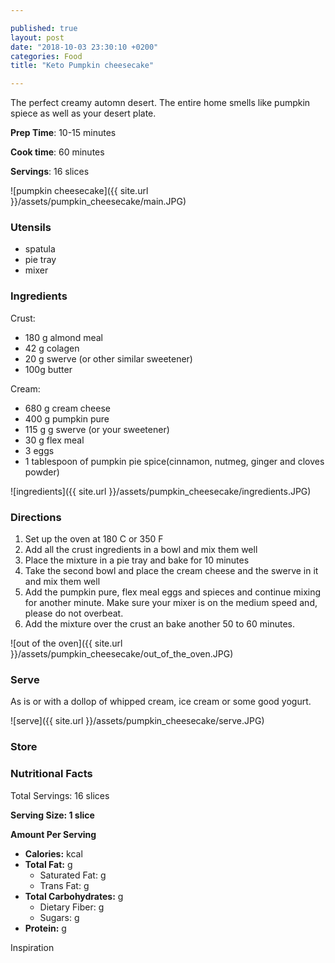 ```yaml
---

published: true
layout: post
date: "2018-10-03 23:30:10 +0200"
categories: Food
title: "Keto Pumpkin cheesecake"

---
```


The perfect creamy automn desert. The entire home smells like pumpkin spiece as well as your desert plate.   


**Prep Time**: 10-15 minutes

**Cook time**: 60 minutes

**Servings**: 16 slices

![pumpkin cheesecake]({{ site.url }}/assets/pumpkin_cheesecake/main.JPG)

### Utensils
- spatula
- pie tray
- mixer

### Ingredients
Crust:
- 180 g almond meal
- 42 g colagen
- 20 g swerve (or other similar sweetener)
- 100g butter

Cream:
- 680 g cream cheese
- 400 g pumpkin pure
- 115 g g swerve (or your sweetener)
- 30 g flex meal
- 3 eggs
- 1 tablespoon of pumpkin pie spice(cinnamon, nutmeg, ginger and cloves powder)

![ingredients]({{ site.url }}/assets/pumpkin_cheesecake/ingredients.JPG)

### Directions
1. Set up the oven at 180 C or 350 F
2. Add all the crust ingredients in a bowl and mix them well
2. Place the mixture in a pie tray and bake for 10 minutes
4. Take the second bowl and place the cream cheese and the swerve in it and mix them well
5. Add the pumpkin pure, flex meal eggs and spieces and continue mixing for another minute. Make sure your mixer is on the medium speed and, please do not overbeat.
6. Add the mixture over the crust an bake another 50 to 60 minutes. 

![out of the oven]({{ site.url }}/assets/pumpkin_cheesecake/out_of_the_oven.JPG)

### Serve
As is or with a dollop of whipped cream, ice cream or some good yogurt. 

![serve]({{ site.url }}/assets/pumpkin_cheesecake/serve.JPG)

### Store

### Nutritional Facts
Total Servings: 16 slices

**Serving Size: 1 slice**

**Amount Per Serving**

- **Calories:**  kcal
- **Total Fat:** g
  - Saturated Fat: g
  - Trans Fat: g
- **Total Carbohydrates:** g
  - Dietary Fiber:  g
  - Sugars: g
- **Protein:** g

Inspiration 